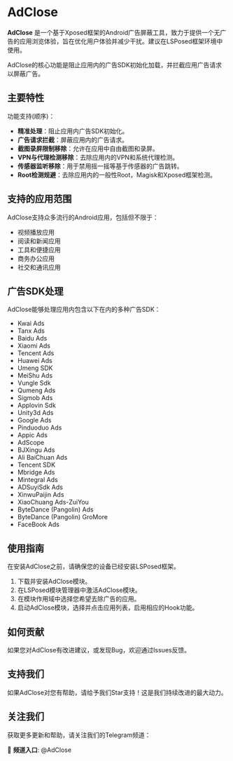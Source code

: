 # AdClose

**AdClose** 是一个基于Xposed框架的Android广告屏蔽工具，致力于提供一个无广告的应用浏览体验，旨在优化用户体验并减少干扰。建议在LSPosed框架环境中使用。

AdClose的核心功能是阻止应用内的广告SDK初始化加载，并拦截应用广告请求以屏蔽广告。


## 主要特性

功能支持(顺序)：

- **精准处理**：阻止应用内广告SDK初始化。
- **广告请求拦截**：屏蔽应用内的广告请求。
- **截图录屏限制移除**：允许在应用中自由截图和录屏。
- **VPN与代理检测移除**：去除应用内的VPN和系统代理检测。
- **传感器监听移除**：用于禁用摇一摇等基于传感器的广告跳转。
- **Root检测规避**：去除应用内的一般性Root，Magisk和Xposed框架检测。


## 支持的应用范围

AdClose支持众多流行的Android应用，包括但不限于：

- 视频播放应用
- 阅读和新闻应用
- 工具和便捷应用
- 商务办公应用
- 社交和通讯应用


## 广告SDK处理

AdClose能够处理应用内包含以下在内的多种广告SDK：

- Kwai Ads
- Tanx Ads
- Baidu Ads
- Xiaomi Ads
- Tencent Ads
- Huawei Ads
- Umeng SDK
- MeiShu Ads
- Vungle Sdk
- Qumeng Ads
- Sigmob Ads
- Applovin Sdk
- Unity3d Ads
- Google Ads
- Pinduoduo Ads
- Appic Ads
- AdScope
- BJXingu Ads
- Ali BaiChuan Ads
- Tencent SDK
- Mbridge Ads
- Mintegral Ads
- ADSuyiSdk Ads
- XinwuPaijin Ads
- XiaoChuang Ads-ZuiYou
- ByteDance (Pangolin) Ads
- ByteDance (Pangolin) GroMore
- FaceBook Ads


## 使用指南

在安装AdClose之前，请确保您的设备已经安装LSPosed框架。

1. 下载并安装AdClose模块。
2. 在LSPosed模块管理器中激活AdClose模块。
3. 在模块作用域中选择您希望去除广告的应用。
4. 启动AdClose模块，选择并点击应用列表，启用相应的Hook功能。


## 如何贡献

如果您对AdClose有改进建议，或发现Bug，欢迎通过Issues反馈。


## 支持我们

如果AdClose对您有帮助，请给予我们Star支持！这是我们持续改进的最大动力。


## 关注我们

获取更多更新和帮助，请关注我们的Telegram频道：

🌟 **频道入口**: @AdClose
